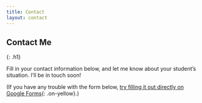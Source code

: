 ```yaml
---
title: Contact
layout: contact
---
```


## Contact Me
{: .h1}

Fill in your contact information below, and let me know about your student’s situation. I’ll be in touch soon!

(If you have any trouble with the form below, [try filling it out directly on Google Forms](https://forms.gle/2Cq9qCVju8GHRm2aA){: .on-yellow}.)
